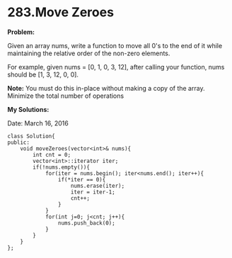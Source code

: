 # 283.Move Zeroes

**Problem:**

Given an array nums, write a function to move all 0's to the end of it while maintaining the relative order of the non-zero elements.

For example, given nums = [0, 1, 0, 3, 12], after calling your function, nums should be [1, 3, 12, 0, 0].

**Note:**
You must do this in-place without making a copy of the array.
Minimize the total number of operations

**My Solutions:**

Date: March 16, 2016

    class Solution{
    public:
        void moveZeroes(vector<int>& nums){
            int cnt = 0;
            vector<int>::iterator iter;
            if(!nums.empty()){
                for(iter = nums.begin(); iter<nums.end(); iter++){
                    if(*iter == 0){
                        nums.erase(iter);
                        iter = iter-1;
                        cnt++;
                    }
                }
                for(int j=0; j<cnt; j++){
                    nums.push_back(0);
                }
            }
        }
    }; 




